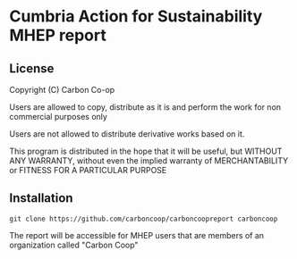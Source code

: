 # Cumbria Action for Sustainability MHEP report

## License
Copyright (C) Carbon Co-op

Users are allowed to copy, distribute as it is and perform the work for non commercial purposes only

Users are not allowed to distribute derivative works based on it.

This program is distributed in the hope that it will be useful, but WITHOUT ANY WARRANTY, without even the implied warranty of MERCHANTABILITY or FITNESS FOR A PARTICULAR PURPOSE

## Installation
`git clone https://github.com/carboncoop/carboncoopreport carboncoop`

The report will be accessible for MHEP users that are members of an organization called "Carbon Coop"